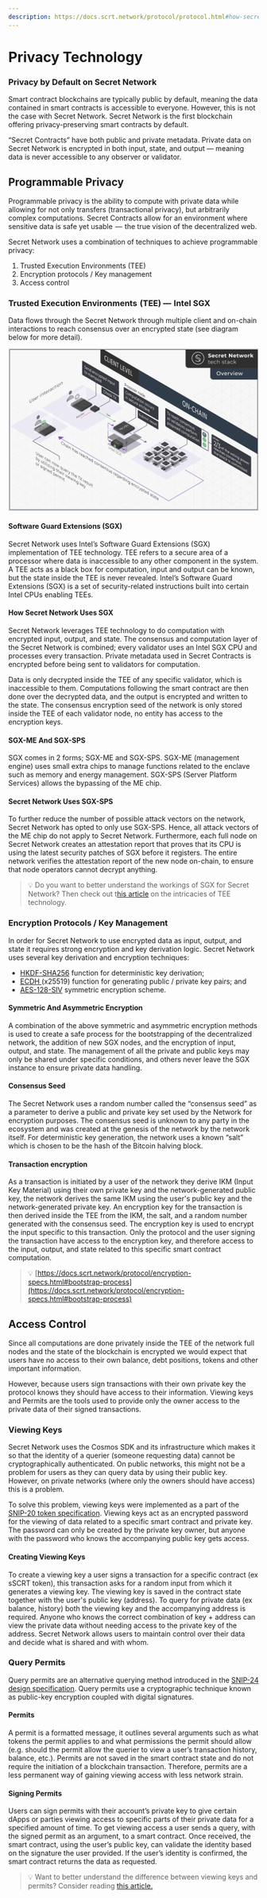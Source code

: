 ```yaml
---
description: https://docs.scrt.network/protocol/protocol.html#how-secret-works
---
```


# Privacy Technology

### Privacy by Default on Secret Network

Smart contract blockchains are typically public by default, meaning the data contained in smart contracts is accessible to everyone. However, this is not the case with Secret Network. Secret Network is the first blockchain offering privacy-preserving smart contracts by default.&#x20;

“Secret Contracts” have both public and private metadata. Private data on Secret Network is encrypted in both input, state, and output — meaning data is never accessible to any observer or validator.&#x20;

## Programmable Privacy

Programmable privacy is the ability to compute with private data while allowing for not only transfers (transactional privacy), but arbitrarily complex computations. Secret Contracts allow for an environment where sensitive data is safe yet usable  —  the true vision of the decentralized web.&#x20;

Secret Network uses a combination of techniques to achieve programmable privacy:

1. Trusted Execution Environments (TEE)
2. Encryption protocols / Key management
3. Access control

### **Trusted Execution Environments  (TEE) —  Intel SGX**

Data flows through the Secret Network through multiple client and on-chain interactions to reach consensus over an encrypted state (see diagram below for more detail).&#x20;

![The flow of a Secret Network transaction](<../../.gitbook/assets/image (1) (1).png>)

#### Software Guard Extensions (SGX)

Secret Network uses Intel’s Software Guard Extensions (SGX) implementation of TEE technology. TEE refers to a secure area of a processor where data is inaccessible to any other component in the system. A TEE acts as a black box for computation, input and output can be known, but the state inside the TEE is never revealed. Intel’s Software Guard Extensions (SGX) is a set of security-related instructions built into certain Intel CPUs enabling TEEs.&#x20;

#### How Secret Network Uses SGX

Secret Network leverages TEE technology to do computation with encrypted input, output, and state. The consensus and computation layer of the Secret Network is combined; every validator uses an Intel SGX CPU and processes every transaction. Private metadata used in Secret Contracts is encrypted before being sent to validators for computation.&#x20;

Data is only decrypted inside the TEE of any specific validator, which is inaccessible to them. Computations following the smart contract are then done over the decrypted data, and the output is encrypted and written to the state. The consensus encryption seed of the network is only stored inside the TEE of each validator node, no entity has access to the encryption keys.

#### SGX-ME And SGX-SPS

SGX comes in 2 forms; SGX-ME and SGX-SPS. SGX-ME (management engine) uses small extra chips to manage functions related to the enclave such as memory and energy management. SGX-SPS (Server Platform Services) allows the bypassing of the ME chip.&#x20;

#### Secret Network Uses SGX-SPS

To further reduce the number of possible attack vectors on the network, Secret Network has opted to only use SGX-SPS. Hence, all attack vectors of the ME chip do not apply to Secret Network. Furthermore, each full node on Secret Network creates an attestation report that proves that its CPU is using the latest security patches of SGX before it registers. The entire network verifies the attestation report of the new node on-chain, to ensure that node operators cannot decrypt anything.

> 💡 Do you want to better understand the workings of SGX for Secret Network? Then check out t[his article](https://carter-woetzel.medium.com/secret-network-tees-lets-talk-fud-vulnerability-33ca94b6df38) on the intricacies of TEE technology.

### **Encryption Protocols / Key Management**

In order for Secret Network to use encrypted data as input, output, and state it requires strong encryption and key derivation logic. Secret Network uses several key derivation and encryption techniques:

* [HKDF-SHA256](https://datatracker.ietf.org/doc/html/rfc5869#section-2) function for deterministic key derivation;&#x20;
* [ECDH ](https://en.wikipedia.org/wiki/Elliptic-curve\_Diffie%E2%80%93Hellman)(x25519) function for generating public / private key pairs; and
* [AES-128-SIV](https://tools.ietf.org/html/rfc5297) symmetric encryption scheme.

#### Symmetric And Asymmetric Encryption

A combination of the above symmetric and asymmetric encryption methods is used to create a safe process for the bootstrapping of the decentralized network, the addition of new SGX nodes, and the encryption of input, output, and state. The management of all the private and public keys may only be shared under specific conditions, and others never leave the SGX instance to ensure private data handling.

#### Consensus Seed

The Secret Network uses a random number called the “consensus seed” as a parameter to derive a public and private key set used by the Network for encryption purposes. The consensus seed is unknown to any party in the ecosystem and was created at the genesis of the network by the network itself. For deterministic key generation, the network uses a known “salt” which is chosen to be the hash of the Bitcoin halving block.

#### Transaction encryption

As a transaction is initiated by a user of the network they derive IKM (Input Key Material) using their own private key and the network-generated public key, the network derives the same IKM using the user's public key and the network-generated private key. An encryption key for the transaction is then derived inside the TEE from the IKM, the salt, and a random number generated with the consensus seed. The encryption key is used to encrypt the input specific to this transaction. Only the protocol and the user signing the transaction have access to the encryption key, and therefore access to the input, output, and state related to this specific smart contract computation.

> 💡 [https://docs.scrt.network/protocol/encryption-specs.html#bootstrap-process](https://docs.scrt.network/protocol/encryption-specs.html#bootstrap-process)

## **Access Control**

Since all computations are done privately inside the TEE of the network full nodes and the state of the blockchain is encrypted we would expect that users have no access to their own balance, debt positions, tokens and other important information.&#x20;

However, because users sign transactions with their own private key the protocol knows they should have access to their information. Viewing keys and Permits are the tools used to provide only the owner access to the private data of their signed transactions.

### **Viewing Keys**

Secret Network uses the Cosmos SDK and its infrastructure which makes it so that the identity of a querier (someone requesting data) cannot be cryptographically authenticated. On public networks, this might not be a problem for users as they can query data by using their public key. However, on private networks (where only the owners should have access) this is a problem.&#x20;

To solve this problem, viewing keys were implemented as a part of the[ SNIP-20 token specification](https://github.com/SecretFoundation/SNIPs/blob/master/SNIP-20.md). Viewing keys act as an encrypted password for the viewing of data related to a specific smart contract and private key. The password can only be created by the private key owner, but anyone with the password who knows the accompanying public key gets access.

#### Creating Viewing Keys

To create a viewing key a user signs a transaction for a specific contract (ex sSCRT token), this transaction asks for a random input from which it generates a viewing key. The viewing key is saved in the contract state together with the user's public key (address). To query for private data (ex balance, history) both the viewing key and the accompanying address is required. Anyone who knows the correct combination of key + address can view the private data without needing access to the private key of the address. Secret Network allows users to maintain control over their data and decide what is shared and with whom.

### **Query Permits**

Query permits are an alternative querying method introduced in the [SNIP-24 design specification](https://github.com/SecretFoundation/SNIPs/blob/master/SNIP-24.md). Query permits use a cryptographic technique known as public-key encryption coupled with digital signatures.&#x20;

#### Permits

A permit is a formatted message, it outlines several arguments such as what tokens the permit applies to and what permissions the permit should allow (e.g. should the permit allow the querier to view a user’s transaction history, balance, etc.). Permits are not saved in the smart contract state and do not require the initiation of a blockchain transaction. Therefore, permits are a less permanent way of gaining viewing access with less network strain.

#### Signing Permits

Users can sign permits with their account’s private key to give certain dApps or parties viewing access to specific parts of their private data for a specified amount of time. To get viewing access a user sends a query, with the signed permit as an argument, to a smart contract. Once received, the smart contract, using the user’s public key, can validate the identity based on the signature the user provided. If the user’s identity is confirmed, the smart contract returns the data as requested.&#x20;

> 💡 Want to better understand the difference between viewing keys and permits? Consider reading [this article.](https://medium.com/@secretnetwork/secret-network-access-control-viewing-keys-vs-permits-97baad539e72)
